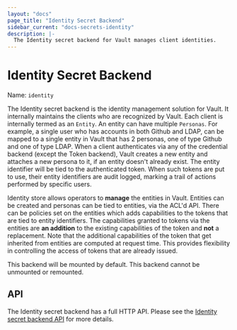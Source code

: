 ```yaml
---
layout: "docs"
page_title: "Identity Secret Backend"
sidebar_current: "docs-secrets-identity"
description: |-
  The Identity secret backend for Vault manages client identities.
---
```


# Identity Secret Backend

Name: `identity`

The Identity secret backend is the identity management solution for Vault. It
internally maintains the clients who are recognized by Vault. Each client is
internally termed as an `Entity`. An entity can have multiple `Personas`. For
example, a single user who has accounts in both Github and LDAP, can be mapped
to a single entity in Vault that has 2 personas, one of type Github and one of
type LDAP. When a client authenticates via any of the credential backend
(except the Token backend), Vault creates a new entity and attaches a new
persona to it, if an entity doesn't already exist. The entity identifier will
be tied to the authenticated token.  When such tokens are put to use, their
entity identifiers are audit logged, marking a trail of actions performed by
specific users.

Identity store allows operators to **manage** the entities in Vault. Entities
can be created and personas can be tied to entities, via the ACL'd API. There
can be policies set on the entities which adds capabilities to the tokens that
are tied to entity identifiers. The capabilities granted to tokens via the
entities are **an addition** to the existing capabilities of the token and
**not** a replacement. Note that the additional capabilities of the token that
get inherited from entities are computed at request time. This provides
flexibility in controlling the access of tokens that are already issued.

This backend will be mounted by default. This backend cannot be unmounted or
remounted.

## API

The Identity secret backend has a full HTTP API. Please see the
[Identity secret backend API](/api/secret/identity/index.html) for more
details.
